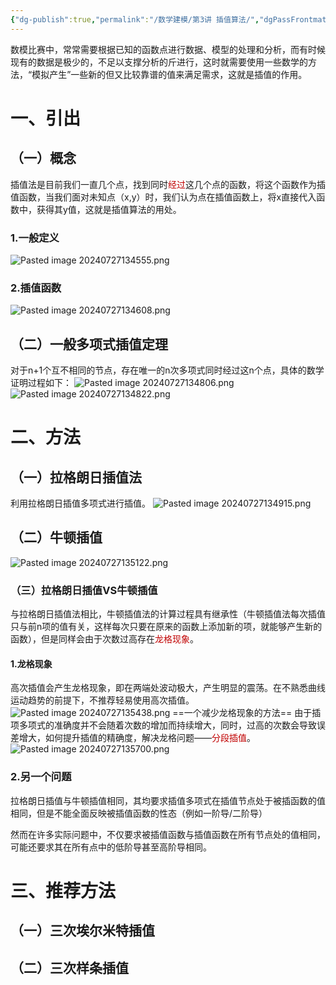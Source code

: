 ```yaml
---
{"dg-publish":true,"permalink":"/数学建模/第3讲 插值算法/","dgPassFrontmatter":true,"created":"2024-07-27T13:38:47.451+08:00","updated":"2024-07-27T14:01:22.507+08:00"}
---
```


数模比赛中，常常需要根据已知的函数点进行数据、模型的处理和分析，而有时候现有的数据是极少的，不足以支撑分析的斤进行，这时就需要使用一些数学的方法，“模拟产生”一些新的但又比较靠谱的值来满足需求，这就是插值的作用。
# 一、引出
## （一）概念
插值法是目前我们一直几个点，找到同时<font color="#c00000">经过</font>这几个点的函数，将这个函数作为插值函数，当我们面对未知点（x,y）时，我们认为点在插值函数上，将x直接代入函数中，获得其y值，这就是插值算法的用处。
### 1.一般定义
![Pasted image 20240727134555.png](/img/user/Pasted%20image%2020240727134555.png)
### 2.插值函数
![Pasted image 20240727134608.png](/img/user/Pasted%20image%2020240727134608.png)
## （二）一般多项式插值定理
对于n+1个互不相同的节点，存在唯一的n次多项式同时经过这n个点，具体的数学证明过程如下：
![Pasted image 20240727134806.png](/img/user/Pasted%20image%2020240727134806.png)
![Pasted image 20240727134822.png](/img/user/Pasted%20image%2020240727134822.png)
# 二、方法
## （一）拉格朗日插值法
利用拉格朗日插值多项式进行插值。
![Pasted image 20240727134915.png](/img/user/Pasted%20image%2020240727134915.png)
## （二）牛顿插值
![Pasted image 20240727135122.png](/img/user/Pasted%20image%2020240727135122.png)
### （三）拉格朗日插值VS牛顿插值
与拉格朗日插值法相比，牛顿插值法的计算过程具有继承性（牛顿插值法每次插值只与前n项的值有关，这样每次只要在原来的函数上添加新的项，就能够产生新的函数），但是同样会由于次数过高存在<font color="#c00000">龙格现象</font>。
#### 1.龙格现象
高次插值会产生龙格现象，即在两端处波动极大，产生明显的震荡。在不熟悉曲线运动趋势的前提下，不推荐轻易使用高次插值。
![Pasted image 20240727135438.png](/img/user/Pasted%20image%2020240727135438.png)
==一个减少龙格现象的方法==
由于插项多项式的准确度并不会随着次数的增加而持续增大，同时，过高的次数会导致误差增大，如何提升插值的精确度，解决龙格问题——<font color="#c00000">分段插值</font>。
![Pasted image 20240727135700.png](/img/user/Pasted%20image%2020240727135700.png)

### 2.另一个问题
拉格朗日插值与牛顿插值相同，其均要求插值多项式在插值节点处于被插函数的值相同，但是不能全面反映被插值函数的性态（例如一阶导/二阶导）

然而在许多实际问题中，不仅要求被插值函数与插值函数在所有节点处的值相同，可能还要求其在所有点中的低阶导甚至高阶导相同。
# 三、推荐方法
## （一）三次埃尔米特插值
## （二）三次样条插值